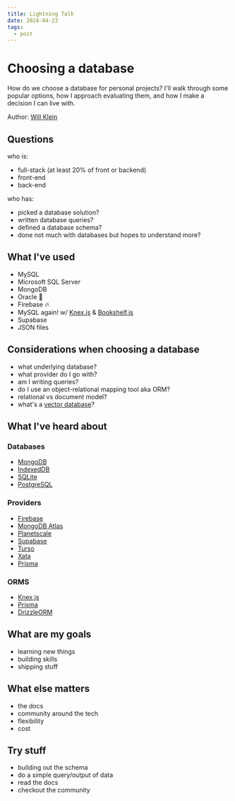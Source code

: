 ```yaml
---
title: Lightning Talk
date: 2024-04-23
tags:
  - post
---
```


# Choosing a database

How do we choose a database for personal projects? I'll walk through some popular options, how I approach evaluating them, and how I make a decision I can live with.

Author: [Will Klein](https://www.willklein.co/)

## Questions

who is:
- full-stack (at least 20% of front or backend)
- front-end
- back-end

who has:
- picked a database solution?
- written database queries?
- defined a database schema?
- done not much with databases but hopes to understand more?

## What I've used

- MySQL
- Microsoft SQL Server
- MongoDB
- Oracle 😬
- Firebase 🔥
- MySQL again! w/ [Knex.js](https://knexjs.org/) & [Bookshelf.js](https://bookshelfjs.org/)
- Supabase
- JSON files

## Considerations when choosing a database

- what underlying database?
- what provider do I go with?
- am I writing queries?
- do I use an object-relational mapping tool aka ORM?
- relational vs document model?
- what's a [vector database](https://www.cloudflare.com/learning/ai/what-is-vector-database/)?

## What I've heard about

### Databases

- [MongoDB](https://www.mongodb.com/)
- [IndexedDB](https://developer.mozilla.org/en-US/docs/Web/API/IndexedDB_API)
- [SQLite](https://www.sqlite.org/)
- [PostgreSQL](https://www.postgresql.org/)

### Providers

- [Firebase](https://firebase.google.com/)
- [MongoDB Atlas](https://www.mongodb.com/atlas)
- [Planetscale](https://planetscale.com/)
- [Supabase](https://supabase.com/)
- [Turso](https://turso.tech/)
- [Xata](https://xata.io/)
- [Prisma](https://www.prisma.io/)

### ORMS

- [Knex.js](https://knexjs.org/)
- [Prisma](https://www.prisma.io/)
- [DrizzleORM](https://orm.drizzle.team/)

## What are my goals

- learning new things
- building skills
- shipping stuff

## What else matters

- the docs
- community around the tech
- flexibility
- cost

## Try stuff

- building out the schema
- do a simple query/output of data
- read the docs
- checkout the community
